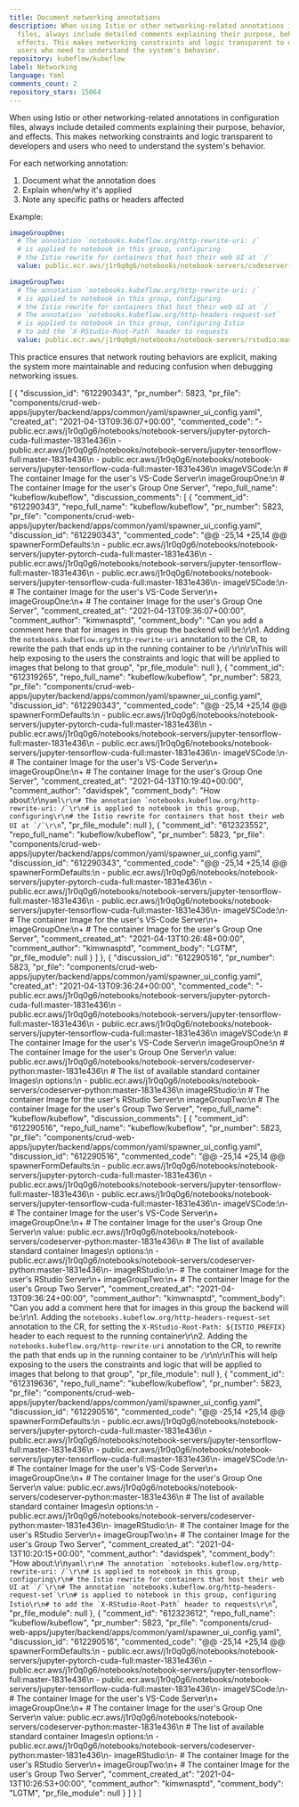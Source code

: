 ```yaml
---
title: Document networking annotations
description: When using Istio or other networking-related annotations in configuration
  files, always include detailed comments explaining their purpose, behavior, and
  effects. This makes networking constraints and logic transparent to developers and
  users who need to understand the system's behavior.
repository: kubeflow/kubeflow
label: Networking
language: Yaml
comments_count: 2
repository_stars: 15064
---
```


When using Istio or other networking-related annotations in configuration files, always include detailed comments explaining their purpose, behavior, and effects. This makes networking constraints and logic transparent to developers and users who need to understand the system's behavior.

For each networking annotation:
1. Document what the annotation does
2. Explain when/why it's applied
3. Note any specific paths or headers affected

Example:
```yaml
imageGroupOne:
  # The annotation `notebooks.kubeflow.org/http-rewrite-uri: /`
  # is applied to notebook in this group, configuring
  # the Istio rewrite for containers that host their web UI at `/`
  value: public.ecr.aws/j1r0q0g6/notebooks/notebook-servers/codeserver-python:master-1831e436

imageGroupTwo:
  # The annotation `notebooks.kubeflow.org/http-rewrite-uri: /`
  # is applied to notebook in this group, configuring
  # the Istio rewrite for containers that host their web UI at `/`
  # The annotation `notebooks.kubeflow.org/http-headers-request-set`
  # is applied to notebook in this group, configuring Istio
  # to add the `X-RStudio-Root-Path` header to requests
  value: public.ecr.aws/j1r0q0g6/notebooks/notebook-servers/rstudio:master-1831e436
```

This practice ensures that network routing behaviors are explicit, making the system more maintainable and reducing confusion when debugging networking issues.


[
  {
    "discussion_id": "612290343",
    "pr_number": 5823,
    "pr_file": "components/crud-web-apps/jupyter/backend/apps/common/yaml/spawner_ui_config.yaml",
    "created_at": "2021-04-13T09:36:07+00:00",
    "commented_code": "- public.ecr.aws/j1r0q0g6/notebooks/notebook-servers/jupyter-pytorch-cuda-full:master-1831e436\n      - public.ecr.aws/j1r0q0g6/notebooks/notebook-servers/jupyter-tensorflow-full:master-1831e436\n      - public.ecr.aws/j1r0q0g6/notebooks/notebook-servers/jupyter-tensorflow-cuda-full:master-1831e436\n  imageVSCode:\n    # The container Image for the user's VS-Code Server\n  imageGroupOne:\n    # The container Image for the user's Group One Server",
    "repo_full_name": "kubeflow/kubeflow",
    "discussion_comments": [
      {
        "comment_id": "612290343",
        "repo_full_name": "kubeflow/kubeflow",
        "pr_number": 5823,
        "pr_file": "components/crud-web-apps/jupyter/backend/apps/common/yaml/spawner_ui_config.yaml",
        "discussion_id": "612290343",
        "commented_code": "@@ -25,14 +25,14 @@ spawnerFormDefaults:\n       - public.ecr.aws/j1r0q0g6/notebooks/notebook-servers/jupyter-pytorch-cuda-full:master-1831e436\n       - public.ecr.aws/j1r0q0g6/notebooks/notebook-servers/jupyter-tensorflow-full:master-1831e436\n       - public.ecr.aws/j1r0q0g6/notebooks/notebook-servers/jupyter-tensorflow-cuda-full:master-1831e436\n-  imageVSCode:\n-    # The container Image for the user's VS-Code Server\n+  imageGroupOne:\n+    # The container Image for the user's Group One Server",
        "comment_created_at": "2021-04-13T09:36:07+00:00",
        "comment_author": "kimwnasptd",
        "comment_body": "Can you add a comment here that for images in this group the backend will be:\r\n1. Adding the `notebooks.kubeflow.org/http-rewrite-uri` annotation to the CR, to rewrite the path that ends up in the running container to be `/`\r\n\r\nThis will help exposing to the users the constraints and logic that will be applied to images that belong to that group",
        "pr_file_module": null
      },
      {
        "comment_id": "612319265",
        "repo_full_name": "kubeflow/kubeflow",
        "pr_number": 5823,
        "pr_file": "components/crud-web-apps/jupyter/backend/apps/common/yaml/spawner_ui_config.yaml",
        "discussion_id": "612290343",
        "commented_code": "@@ -25,14 +25,14 @@ spawnerFormDefaults:\n       - public.ecr.aws/j1r0q0g6/notebooks/notebook-servers/jupyter-pytorch-cuda-full:master-1831e436\n       - public.ecr.aws/j1r0q0g6/notebooks/notebook-servers/jupyter-tensorflow-full:master-1831e436\n       - public.ecr.aws/j1r0q0g6/notebooks/notebook-servers/jupyter-tensorflow-cuda-full:master-1831e436\n-  imageVSCode:\n-    # The container Image for the user's VS-Code Server\n+  imageGroupOne:\n+    # The container Image for the user's Group One Server",
        "comment_created_at": "2021-04-13T10:19:40+00:00",
        "comment_author": "davidspek",
        "comment_body": "How about:\r\n```yaml\r\n# The annotation `notebooks.kubeflow.org/http-rewrite-uri: /`\r\n# is applied to notebook in this group, configuring\r\n# the Istio rewrite for containers that host their web UI at `/`\r\n```",
        "pr_file_module": null
      },
      {
        "comment_id": "612323552",
        "repo_full_name": "kubeflow/kubeflow",
        "pr_number": 5823,
        "pr_file": "components/crud-web-apps/jupyter/backend/apps/common/yaml/spawner_ui_config.yaml",
        "discussion_id": "612290343",
        "commented_code": "@@ -25,14 +25,14 @@ spawnerFormDefaults:\n       - public.ecr.aws/j1r0q0g6/notebooks/notebook-servers/jupyter-pytorch-cuda-full:master-1831e436\n       - public.ecr.aws/j1r0q0g6/notebooks/notebook-servers/jupyter-tensorflow-full:master-1831e436\n       - public.ecr.aws/j1r0q0g6/notebooks/notebook-servers/jupyter-tensorflow-cuda-full:master-1831e436\n-  imageVSCode:\n-    # The container Image for the user's VS-Code Server\n+  imageGroupOne:\n+    # The container Image for the user's Group One Server",
        "comment_created_at": "2021-04-13T10:26:48+00:00",
        "comment_author": "kimwnasptd",
        "comment_body": "LGTM",
        "pr_file_module": null
      }
    ]
  },
  {
    "discussion_id": "612290516",
    "pr_number": 5823,
    "pr_file": "components/crud-web-apps/jupyter/backend/apps/common/yaml/spawner_ui_config.yaml",
    "created_at": "2021-04-13T09:36:24+00:00",
    "commented_code": "- public.ecr.aws/j1r0q0g6/notebooks/notebook-servers/jupyter-pytorch-cuda-full:master-1831e436\n      - public.ecr.aws/j1r0q0g6/notebooks/notebook-servers/jupyter-tensorflow-full:master-1831e436\n      - public.ecr.aws/j1r0q0g6/notebooks/notebook-servers/jupyter-tensorflow-cuda-full:master-1831e436\n  imageVSCode:\n    # The container Image for the user's VS-Code Server\n  imageGroupOne:\n    # The container Image for the user's Group One Server\n    value: public.ecr.aws/j1r0q0g6/notebooks/notebook-servers/codeserver-python:master-1831e436\n    # The list of available standard container Images\n    options:\n      - public.ecr.aws/j1r0q0g6/notebooks/notebook-servers/codeserver-python:master-1831e436\n  imageRStudio:\n    # The container Image for the user's RStudio Server\n  imageGroupTwo:\n    # The container Image for the user's Group Two Server",
    "repo_full_name": "kubeflow/kubeflow",
    "discussion_comments": [
      {
        "comment_id": "612290516",
        "repo_full_name": "kubeflow/kubeflow",
        "pr_number": 5823,
        "pr_file": "components/crud-web-apps/jupyter/backend/apps/common/yaml/spawner_ui_config.yaml",
        "discussion_id": "612290516",
        "commented_code": "@@ -25,14 +25,14 @@ spawnerFormDefaults:\n       - public.ecr.aws/j1r0q0g6/notebooks/notebook-servers/jupyter-pytorch-cuda-full:master-1831e436\n       - public.ecr.aws/j1r0q0g6/notebooks/notebook-servers/jupyter-tensorflow-full:master-1831e436\n       - public.ecr.aws/j1r0q0g6/notebooks/notebook-servers/jupyter-tensorflow-cuda-full:master-1831e436\n-  imageVSCode:\n-    # The container Image for the user's VS-Code Server\n+  imageGroupOne:\n+    # The container Image for the user's Group One Server\n     value: public.ecr.aws/j1r0q0g6/notebooks/notebook-servers/codeserver-python:master-1831e436\n     # The list of available standard container Images\n     options:\n       - public.ecr.aws/j1r0q0g6/notebooks/notebook-servers/codeserver-python:master-1831e436\n-  imageRStudio:\n-    # The container Image for the user's RStudio Server\n+  imageGroupTwo:\n+    # The container Image for the user's Group Two Server",
        "comment_created_at": "2021-04-13T09:36:24+00:00",
        "comment_author": "kimwnasptd",
        "comment_body": "Can you add a comment here that for images in this group the backend will be:\r\n1. Adding the `notebooks.kubeflow.org/http-headers-request-set` annotation to the CR, for setting the `X-RStudio-Root-Path: ${ISTIO_PREFIX}`  header to each request to the running container\r\n2. Adding the `notebooks.kubeflow.org/http-rewrite-uri` annotation to the CR, to rewrite the path that ends up in the running container to be `/`\r\n\r\nThis will help exposing to the users the constraints and logic that will be applied to images that belong to that group",
        "pr_file_module": null
      },
      {
        "comment_id": "612319636",
        "repo_full_name": "kubeflow/kubeflow",
        "pr_number": 5823,
        "pr_file": "components/crud-web-apps/jupyter/backend/apps/common/yaml/spawner_ui_config.yaml",
        "discussion_id": "612290516",
        "commented_code": "@@ -25,14 +25,14 @@ spawnerFormDefaults:\n       - public.ecr.aws/j1r0q0g6/notebooks/notebook-servers/jupyter-pytorch-cuda-full:master-1831e436\n       - public.ecr.aws/j1r0q0g6/notebooks/notebook-servers/jupyter-tensorflow-full:master-1831e436\n       - public.ecr.aws/j1r0q0g6/notebooks/notebook-servers/jupyter-tensorflow-cuda-full:master-1831e436\n-  imageVSCode:\n-    # The container Image for the user's VS-Code Server\n+  imageGroupOne:\n+    # The container Image for the user's Group One Server\n     value: public.ecr.aws/j1r0q0g6/notebooks/notebook-servers/codeserver-python:master-1831e436\n     # The list of available standard container Images\n     options:\n       - public.ecr.aws/j1r0q0g6/notebooks/notebook-servers/codeserver-python:master-1831e436\n-  imageRStudio:\n-    # The container Image for the user's RStudio Server\n+  imageGroupTwo:\n+    # The container Image for the user's Group Two Server",
        "comment_created_at": "2021-04-13T10:20:15+00:00",
        "comment_author": "davidspek",
        "comment_body": "How about:\r\n```yaml\r\n# The annotation `notebooks.kubeflow.org/http-rewrite-uri: /`\r\n# is applied to notebook in this group, configuring\r\n# the Istio rewrite for containers that host their web UI at `/`\r\n# The annotation `notebooks.kubeflow.org/http-headers-request-set`\r\n# is applied to notebook in this group, configuring Istio\r\n# to add the `X-RStudio-Root-Path` header to requests\r\n```",
        "pr_file_module": null
      },
      {
        "comment_id": "612323612",
        "repo_full_name": "kubeflow/kubeflow",
        "pr_number": 5823,
        "pr_file": "components/crud-web-apps/jupyter/backend/apps/common/yaml/spawner_ui_config.yaml",
        "discussion_id": "612290516",
        "commented_code": "@@ -25,14 +25,14 @@ spawnerFormDefaults:\n       - public.ecr.aws/j1r0q0g6/notebooks/notebook-servers/jupyter-pytorch-cuda-full:master-1831e436\n       - public.ecr.aws/j1r0q0g6/notebooks/notebook-servers/jupyter-tensorflow-full:master-1831e436\n       - public.ecr.aws/j1r0q0g6/notebooks/notebook-servers/jupyter-tensorflow-cuda-full:master-1831e436\n-  imageVSCode:\n-    # The container Image for the user's VS-Code Server\n+  imageGroupOne:\n+    # The container Image for the user's Group One Server\n     value: public.ecr.aws/j1r0q0g6/notebooks/notebook-servers/codeserver-python:master-1831e436\n     # The list of available standard container Images\n     options:\n       - public.ecr.aws/j1r0q0g6/notebooks/notebook-servers/codeserver-python:master-1831e436\n-  imageRStudio:\n-    # The container Image for the user's RStudio Server\n+  imageGroupTwo:\n+    # The container Image for the user's Group Two Server",
        "comment_created_at": "2021-04-13T10:26:53+00:00",
        "comment_author": "kimwnasptd",
        "comment_body": "LGTM",
        "pr_file_module": null
      }
    ]
  }
]
